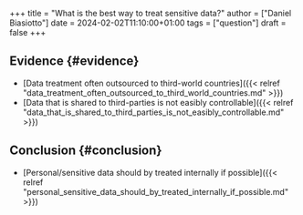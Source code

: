 +++
title = "What is the best way to treat sensitive data?"
author = ["Daniel Biasiotto"]
date = 2024-02-02T11:10:00+01:00
tags = ["question"]
draft = false
+++

## Evidence {#evidence}

-   [Data treatment often outsourced to third-world countries]({{< relref "data_treatment_often_outsourced_to_third_world_countries.md" >}})
-   [Data that is shared to third-parties is not easibly controllable]({{< relref "data_that_is_shared_to_third_parties_is_not_easibly_controllable.md" >}})


## Conclusion {#conclusion}

-   [Personal/sensitive data should by treated internally if possible]({{< relref "personal_sensitive_data_should_by_treated_internally_if_possible.md" >}})
